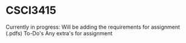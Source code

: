# CSCI3415
Currently in progress:
  Will be adding the requirements for assignment (.pdfs)
  To-Do's
  Any extra's for assignment
